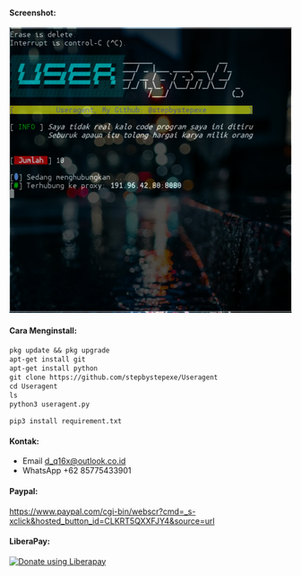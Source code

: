 #### Screenshot:
![](./Skrinsut.png)
#### Cara Menginstall:
```
pkg update && pkg upgrade
apt-get install git
apt-get install python
git clone https://github.com/stepbystepexe/Useragent
cd Useragent
ls
python3 useragent.py
```
```
pip3 install requirement.txt
```
#### Kontak:
+ Email d_q16x@outlook.co.id
+ WhatsApp +62 85775433901
#### Paypal:
https://www.paypal.com/cgi-bin/webscr?cmd=_s-xclick&hosted_button_id=CLKRT5QXXFJY4&source=url
#### LiberaPay:
<noscript><a href="https://liberapay.com/stepbystepexe/donate"><img alt="Donate using Liberapay" src="https://liberapay.com/assets/widgets/donate.svg"></a></noscript>
